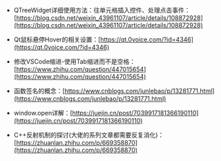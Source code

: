 - QTreeWidget详细使用方法：往单元格插入控件、处理点击事件：[https://blog.csdn.net/weixin_43961107/article/details/108872928](https://blog.csdn.net/weixin_43961107/article/details/108872928)

- Qt鼠标悬停Hover的相关设置：[https://qt.0voice.com/?id=4346](https://qt.0voice.com/?id=4346)

- 修改VSCode缩进-使用Tab缩进而不是空格：[https://www.zhihu.com/question/447015654](https://www.zhihu.com/question/447015654)

- 函数签名的概念：[https://www.cnblogs.com/junlebao/p/13281771.html](https://www.cnblogs.com/junlebao/p/13281771.html)

- window.open详解：[https://juejin.cn/post/7039917181366190110](https://juejin.cn/post/7039917181366190110)

- C++反射机制的探讨(大佬的系列文章都需要反复消化)：[https://zhuanlan.zhihu.com/p/669358870](https://zhuanlan.zhihu.com/p/669358870)



